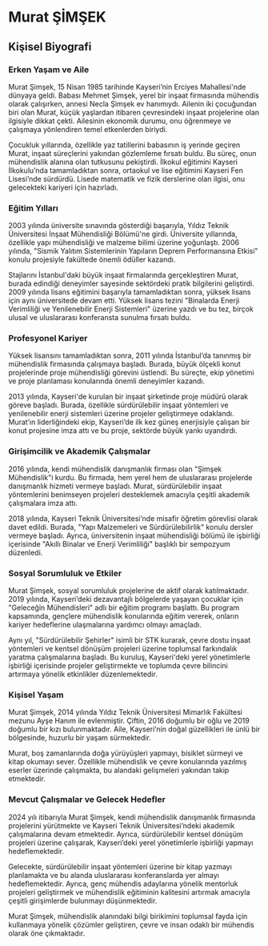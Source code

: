 # Murat ŞİMŞEK

## Kişisel Biyografi

### Erken Yaşam ve Aile

Murat Şimşek, 15 Nisan 1985 tarihinde Kayseri’nin Erciyes Mahallesi'nde dünyaya geldi. Babası Mehmet Şimşek, yerel bir inşaat firmasında mühendis olarak çalışırken, annesi Necla Şimşek ev hanımıydı. Ailenin iki çocuğundan biri olan Murat, küçük yaşlardan itibaren çevresindeki inşaat projelerine olan ilgisiyle dikkat çekti. Ailesinin ekonomik durumu, onu öğrenmeye ve çalışmaya yönlendiren temel etkenlerden biriydi.

Çocukluk yıllarında, özellikle yaz tatillerini babasının iş yerinde geçiren Murat, inşaat süreçlerini yakından gözlemleme fırsatı buldu. Bu süreç, onun mühendislik alanına olan tutkusunu pekiştirdi. İlkokul eğitimini Kayseri İlkokulu’nda tamamladıktan sonra, ortaokul ve lise eğitimini Kayseri Fen Lisesi’nde sürdürdü. Lisede matematik ve fizik derslerine olan ilgisi, onu gelecekteki kariyeri için hazırladı.

### Eğitim Yılları

2003 yılında üniversite sınavında gösterdiği başarıyla, Yıldız Teknik Üniversitesi İnşaat Mühendisliği Bölümü'ne girdi. Üniversite yıllarında, özellikle yapı mühendisliği ve malzeme bilimi üzerine yoğunlaştı. 2006 yılında, "Sismik Yalıtım Sistemlerinin Yapıların Deprem Performansına Etkisi" konulu projesiyle fakültede önemli ödüller kazandı.

Stajlarını İstanbul'daki büyük inşaat firmalarında gerçekleştiren Murat, burada edindiği deneyimler sayesinde sektördeki pratik bilgilerini geliştirdi. 2009 yılında lisans eğitimini başarıyla tamamladıktan sonra, yüksek lisans için aynı üniversitede devam etti. Yüksek lisans tezini "Binalarda Enerji Verimliliği ve Yenilenebilir Enerji Sistemleri" üzerine yazdı ve bu tez, birçok ulusal ve uluslararası konferansta sunulma fırsatı buldu.

### Profesyonel Kariyer

Yüksek lisansını tamamladıktan sonra, 2011 yılında İstanbul’da tanınmış bir mühendislik firmasında çalışmaya başladı. Burada, büyük ölçekli konut projelerinde proje mühendisliği görevini üstlendi. Bu süreçte, ekip yönetimi ve proje planlaması konularında önemli deneyimler kazandı.

2013 yılında, Kayseri'de kurulan bir inşaat şirketinde proje müdürü olarak göreve başladı. Burada, özellikle sürdürülebilir inşaat yöntemleri ve yenilenebilir enerji sistemleri üzerine projeler geliştirmeye odaklandı. Murat’ın liderliğindeki ekip, Kayseri’de ilk kez güneş enerjisiyle çalışan bir konut projesine imza attı ve bu proje, sektörde büyük yankı uyandırdı.

### Girişimcilik ve Akademik Çalışmalar

2016 yılında, kendi mühendislik danışmanlık firması olan "Şimşek Mühendislik"i kurdu. Bu firmada, hem yerel hem de uluslararası projelerde danışmanlık hizmeti vermeye başladı. Murat, sürdürülebilir inşaat yöntemlerini benimseyen projeleri desteklemek amacıyla çeşitli akademik çalışmalara imza attı.

2018 yılında, Kayseri Teknik Üniversitesi’nde misafir öğretim görevlisi olarak davet edildi. Burada, "Yapı Malzemeleri ve Sürdürülebilirlik" konulu dersler vermeye başladı. Ayrıca, üniversitenin inşaat mühendisliği bölümü ile işbirliği içerisinde "Akıllı Binalar ve Enerji Verimliliği" başlıklı bir sempozyum düzenledi.

### Sosyal Sorumluluk ve Etkiler

Murat Şimşek, sosyal sorumluluk projelerine de aktif olarak katılmaktadır. 2019 yılında, Kayseri’deki dezavantajlı bölgelerde yaşayan çocuklar için "Geleceğin Mühendisleri" adlı bir eğitim programı başlattı. Bu program kapsamında, gençlere mühendislik konularında eğitim vererek, onların kariyer hedeflerine ulaşmalarına yardımcı olmayı amaçladı.

Aynı yıl, "Sürdürülebilir Şehirler" isimli bir STK kurarak, çevre dostu inşaat yöntemleri ve kentsel dönüşüm projeleri üzerine toplumsal farkındalık yaratma çalışmalarına başladı. Bu kuruluş, Kayseri'deki yerel yönetimlerle işbirliği içerisinde projeler geliştirmekte ve toplumda çevre bilincini artırmaya yönelik etkinlikler düzenlemektedir.

### Kişisel Yaşam

Murat Şimşek, 2014 yılında Yıldız Teknik Üniversitesi Mimarlık Fakültesi mezunu Ayşe Hanım ile evlenmiştir. Çiftin, 2016 doğumlu bir oğlu ve 2019 doğumlu bir kızı bulunmaktadır. Aile, Kayseri’nin doğal güzellikleri ile ünlü bir bölgesinde, huzurlu bir yaşam sürmektedir.

Murat, boş zamanlarında doğa yürüyüşleri yapmayı, bisiklet sürmeyi ve kitap okumayı sever. Özellikle mühendislik ve çevre konularında yazılmış eserler üzerinde çalışmakta, bu alandaki gelişmeleri yakından takip etmektedir.

### Mevcut Çalışmalar ve Gelecek Hedefler

2024 yılı itibarıyla Murat Şimşek, kendi mühendislik danışmanlık firmasında projelerini yürütmekte ve Kayseri Teknik Üniversitesi’ndeki akademik çalışmalarına devam etmektedir. Ayrıca, sürdürülebilir kentsel dönüşüm projeleri üzerine çalışarak, Kayseri’deki yerel yönetimlerle işbirliği yapmayı hedeflemektedir.

Gelecekte, sürdürülebilir inşaat yöntemleri üzerine bir kitap yazmayı planlamakta ve bu alanda uluslararası konferanslarda yer almayı hedeflemektedir. Ayrıca, genç mühendis adaylarına yönelik mentorluk projeleri geliştirmek ve mühendislik eğitiminin kalitesini artırmak amacıyla çeşitli girişimlerde bulunmayı düşünmektedir.

Murat Şimşek, mühendislik alanındaki bilgi birikimini toplumsal fayda için kullanmaya yönelik çözümler geliştiren, çevre ve insan odaklı bir mühendis olarak öne çıkmaktadır.